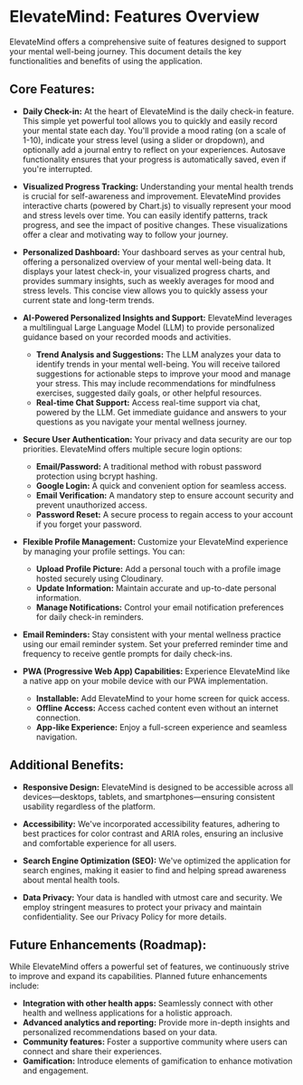 # ElevateMind: Features Overview

ElevateMind offers a comprehensive suite of features designed to support your mental well-being journey. This document details the key functionalities and benefits of using the application.

## Core Features:

*   **Daily Check-in:** At the heart of ElevateMind is the daily check-in feature. This simple yet powerful tool allows you to quickly and easily record your mental state each day. You'll provide a mood rating (on a scale of 1-10), indicate your stress level (using a slider or dropdown), and optionally add a journal entry to reflect on your experiences. Autosave functionality ensures that your progress is automatically saved, even if you're interrupted.

*   **Visualized Progress Tracking:** Understanding your mental health trends is crucial for self-awareness and improvement. ElevateMind provides interactive charts (powered by Chart.js) to visually represent your mood and stress levels over time. You can easily identify patterns, track progress, and see the impact of positive changes. These visualizations offer a clear and motivating way to follow your journey.

*   **Personalized Dashboard:** Your dashboard serves as your central hub, offering a personalized overview of your mental well-being data. It displays your latest check-in, your visualized progress charts, and provides summary insights, such as weekly averages for mood and stress levels. This concise view allows you to quickly assess your current state and long-term trends.

*   **AI-Powered Personalized Insights and Support:** ElevateMind leverages a multilingual Large Language Model (LLM) to provide personalized guidance based on your recorded moods and activities.
    *   **Trend Analysis and Suggestions:** The LLM analyzes your data to identify trends in your mental well-being. You will receive tailored suggestions for actionable steps to improve your mood and manage your stress. This may include recommendations for mindfulness exercises, suggested daily goals, or other helpful resources.
    *   **Real-time Chat Support:** Access real-time support via chat, powered by the LLM. Get immediate guidance and answers to your questions as you navigate your mental wellness journey.

*   **Secure User Authentication:** Your privacy and data security are our top priorities. ElevateMind offers multiple secure login options:
    *   **Email/Password:** A traditional method with robust password protection using bcrypt hashing.
    *   **Google Login:** A quick and convenient option for seamless access.
    *   **Email Verification:** A mandatory step to ensure account security and prevent unauthorized access.
    *   **Password Reset:** A secure process to regain access to your account if you forget your password.

*   **Flexible Profile Management:** Customize your ElevateMind experience by managing your profile settings. You can:
    *   **Upload Profile Picture:** Add a personal touch with a profile image hosted securely using Cloudinary.
    *   **Update Information:** Maintain accurate and up-to-date personal information.
    *   **Manage Notifications:** Control your email notification preferences for daily check-in reminders.

*   **Email Reminders:** Stay consistent with your mental wellness practice using our email reminder system. Set your preferred reminder time and frequency to receive gentle prompts for daily check-ins.

* **PWA (Progressive Web App) Capabilities:** Experience ElevateMind like a native app on your mobile device with our PWA implementation.
    *   **Installable:** Add ElevateMind to your home screen for quick access.
    *   **Offline Access:** Access cached content even without an internet connection.
    *   **App-like Experience:** Enjoy a full-screen experience and seamless navigation.

## Additional Benefits:

*   **Responsive Design:** ElevateMind is designed to be accessible across all devices—desktops, tablets, and smartphones—ensuring consistent usability regardless of the platform.

*   **Accessibility:** We've incorporated accessibility features, adhering to best practices for color contrast and ARIA roles, ensuring an inclusive and comfortable experience for all users.

*   **Search Engine Optimization (SEO):** We've optimized the application for search engines, making it easier to find and helping spread awareness about mental health tools.

*   **Data Privacy:** Your data is handled with utmost care and security. We employ stringent measures to protect your privacy and maintain confidentiality. See our Privacy Policy for more details.

## Future Enhancements (Roadmap):

While ElevateMind offers a powerful set of features, we continuously strive to improve and expand its capabilities. Planned future enhancements include:

*   **Integration with other health apps:** Seamlessly connect with other health and wellness applications for a holistic approach.
*   **Advanced analytics and reporting:** Provide more in-depth insights and personalized recommendations based on your data.
*   **Community features:** Foster a supportive community where users can connect and share their experiences.
*   **Gamification:** Introduce elements of gamification to enhance motivation and engagement.
